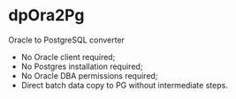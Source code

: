 # dpOra2Pg
Oracle to PostgreSQL converter

* No Oracle client required;
* No Postgres installation required;
* No Oracle DBA permissions required;
* Direct batch data copy to PG without intermediate steps.
